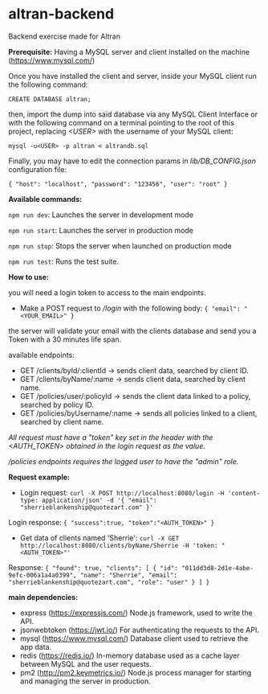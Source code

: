 # altran-backend
Backend exercise made for Altran


**Prerequisite:** 
Having a MySQL server and client installed on the machine (https://www.mysql.com/)

Once you have installed the client and server, inside your MySQL client run the following command:

`CREATE DATABASE altran;`

then, import the dump into said database via any MySQL Client Interface or with the following command on a terminal pointing to the root of this project, replacing *\<USER\>* with the username of your MySQL client:
  
`mysql -u<USER> -p altran < altrandb.sql`

Finally, you may have to edit the connection params in *lib/DB_CONFIG.json* configuration file:

`
{
    "host": "localhost",
    "password": "123456",
    "user": "root"
}
`


**Available commands:**

`npm run dev`: Launches the server in development mode

`npm run start`: Launches the server in production mode

`npm run stop`: Stops the server when launched on production mode

`npm run test`: Runs the test suite.


**How to use:**

you will need a login token to access to the main endpoints.

- Make a POST request to */login* with the following body:
`{
  "email": "<YOUR_EMAIL>"
 }`
 
 the server will validate your email with the clients database and send you a Token with a 30 minutes life span.
 
 available endpoints:
 
 - GET /clients/byId/:clientId -> sends client data, searched by client ID.
 - GET /clients/byName/:name -> sends client data, searched by client name.
 - GET /policies/user/:policyId -> sends the client data linked to a policy, searched by policy ID.
 - GET /policies/byUsername/:name -> sends all policies linked to a client, searched by client name.
 
 *All request must have a "token" key set in the header with the <AUTH_TOKEN> obtained in the login request as the value.*
 
 */policies endpoints requires the logged user to have the "admin" role.*


**Request example:**

- Login request:
`curl -X POST http://localhost:8080/login -H 'content-type: application/json' -d '{	"email": "sherrieblankenship@quotezart.com" }'`

Login response: `{
  "success":true,
  "token":"<AUTH_TOKEN>"
}`

- Get data of clients named 'Sherrie':
`curl -X GET http://localhost:8080/clients/byName/Sherrie -H 'token: "<AUTH_TOKEN>"'`

Response: `{
    "found": true,
    "clients": [
        {
            "id": "011dd3d8-2d1e-4abe-9efc-006a1a4a0399",
            "name": "Sherrie",
            "email": "sherrieblankenship@quotezart.com",
            "role": "user"
        }
    ]
}`


**main dependencies:**

- express (https://expressjs.com/) Node.js framework, used to write the API.
- jsonwebtoken (https://jwt.io/) For authenticating the requests to the API.
- mysql (https://www.mysql.com/) Database client used to retrieve the app data.
- redis (https://redis.io/) In-memory database used as a cache layer between MySQL and the user requests.
- pm2 (http://pm2.keymetrics.io/) Node.js process manager for starting and managing the server in production.
